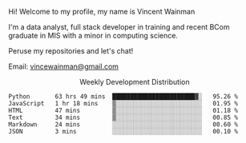 Hi! Welcome to my profile, my name is Vincent Wainman

I'm a data analyst, full stack developer in training and recent BCom graduate in MIS with a minor in computing science. 

Peruse my repositories and let's chat!

Email: vincewainman@gmail.com

<p align="center"> Weekly Development Distribution </p>
<!--START_SECTION:waka-->

```text
Python       63 hrs 49 mins  ███████████████████████▓░   95.26 %
JavaScript   1 hr 18 mins    ▒░░░░░░░░░░░░░░░░░░░░░░░░   01.95 %
HTML         47 mins         ▒░░░░░░░░░░░░░░░░░░░░░░░░   01.18 %
Text         34 mins         ▒░░░░░░░░░░░░░░░░░░░░░░░░   00.85 %
Markdown     24 mins         ░░░░░░░░░░░░░░░░░░░░░░░░░   00.60 %
JSON         3 mins          ░░░░░░░░░░░░░░░░░░░░░░░░░   00.10 %
```

<!--END_SECTION:waka-->
